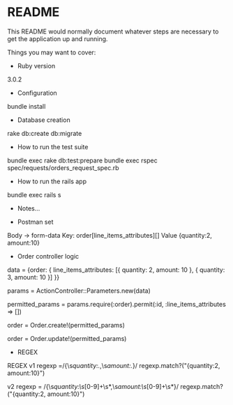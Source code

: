 # README

This README would normally document whatever steps are necessary to get the
application up and running.

Things you may want to cover:

* Ruby version

3.0.2

* Configuration

bundle install

* Database creation

rake db:create db:migrate

* How to run the test suite

bundle exec rake db:test:prepare
bundle exec rspec spec/requests/orders_request_spec.rb

* How to run the rails app

bundle exec rails s

* Notes...

* Postman set

Body -> form-data
Key: order[line_items_attributes][]
Value {quantity:2, amount:10}

* Order controller logic 

data = {order: { line_items_attributes: [{ quantity: 2, amount: 10 }, { quantity: 3, amount: 10 }] }}

params = ActionController::Parameters.new(data)

permitted_params = params.require(:order).permit(:id, :line_items_attributes => [])

order = Order.create!(permitted_params)

order = Order.update!(permitted_params)

* REGEX

REGEX 
v1
regexp =/\{\s*quantity:.*,\s*amount:.*}/
regexp.match?("{quantity:2, amount:10}")

v2
regexp = /\{\s*quantity:\s*[0-9]+\s*,\s*amount:\s*[0-9]+\s*}/
regexp.match?("{quantity:2, amount:10}")

